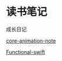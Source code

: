# 读书笔记

成长日记

[core-animation-note](./core-animation-note/note.md)

[Functional-swift](./functional-swift-note/note.md)

